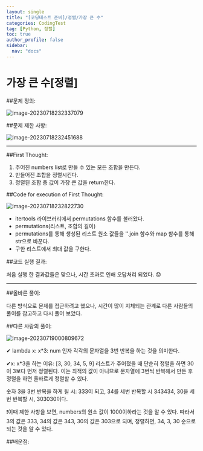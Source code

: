 ```yaml
---
layout: single
title: "[코딩테스트 준비]/정렬/가장 큰 수"
categories: CodingTest
tag: [Python, 정렬]
toc: true
author_profile: false
sidebar:
  nav: "docs"
---
```


# 가장 큰 수[정렬]



##문제 정의:

![image-20230718232337079](D:\edjjincode-github-blog\edjjincode.github.io\images\2023-07-18-third\image-20230718232337079.png)

##문제 제한 사항:

![image-20230718232451688](D:\edjjincode-github-blog\edjjincode.github.io\images\2023-07-18-third\image-20230718232451688.png)



---



##First Thought:



1. 주어진 numbers list로 만들 수 있는 모든 조합을 만든다.
2. 만들어진 조합을 정렬시킨다.
3. 정렬된 조합 중 값이 가장 큰 값을 return한다.



##Code for execution of First Thought:

![image-20230718232822730](D:\edjjincode-github-blog\edjjincode.github.io\images\2023-07-18-third\image-20230718232822730.png) 

* itertools 라이브러리에서 permutations 함수를 불러왔다.
* permutations(리스트, 조합의 길이)
* permutations를 통해 생성된 리스트 원소 값들을 ''.join 함수와 map 함수를 통해 str으로 바꾼다.
* 구한 리스트에서 최대 값을 구한다.



##코드 실행 결과:



처음 실행 한 결과값들은 맞으나, 시간 초과로 인해 오답처리 되었다. 😟



---



##올바른 풀이:



다른 방식으로 문제를 접근하려고 했으나, 시간이 많이 지체되는 관계로 다른 사람들의 풀이를 참고하고 다시 풀어 보았다.



##다른 사람의 풀이:

![image-20230719000809672](D:\edjjincode-github-blog\edjjincode.github.io\images\2023-07-18-third\image-20230719000809672.png)



✔ lambda x: x*3: num 인자 각각의 문자열을 3번 반복을 하는 것을 의미한다.

✔x: x*3을 하는 이유: [3, 30, 34, 5, 9] 리스트가 주어졌을 때 단순히 정렬을 하면 30이 3보다 먼저 정렬된다. 이는 최적의 값이 아니므로 문자열에 3번씩 반복해서 만든 후 정렬을 하면 올바르게 정렬할 수 있다.

숫자 3을 3번 반복을 하게 될 시: 333이 되고, 34를 세번 반복할 시 343434, 30을 세번 반복할 시, 303030이다. 

❗이때 제한 사항을 보면, numbers의 원소 값이 1000이하라는 것을 알 수 있다. 따라서 3의 값은 333, 34의 값은 343, 30의 값은 303으로 되며, 정렬하면, 34, 3, 30 순으로 되는 것을 알 수 있다.



##배운점:





